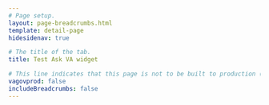 ```yaml
---
# Page setup.
layout: page-breadcrumbs.html
template: detail-page
hidesidenav: true

# The title of the tab.
title: Test Ask VA widget

# This line indicates that this page is not to be built to production (www.va.gov).
vagovprod: false
includeBreadcrumbs: false
---
```


<div data-widget-type="ask-va"></div>
